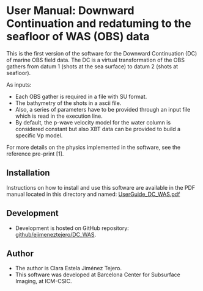 # User Manual: Downward Continuation and redatuming to the seafloor of WAS (OBS) data

This is the first version of the software for the Downward Continuation (DC) of marine OBS field data. The DC is a virtual transformation of the OBS gathers from datum 1 (shots at the sea surface) to datum 2 (shots at seafloor).

As inputs:
- Each OBS gather is required in a file with SU format.
- The bathymetry of the shots in a ascii file.
- Also, a series of parameters have to be provided through an input file which is read in the execution line.
- By default, the p-wave velocity model for the water column is considered constant but also XBT data can be provided to build a specific Vp model.

For more details on the physics implemented in the software, see the reference pre-print [1].

## Installation
Instructions on how to install and use this software are available in the PDF manual located in this directory and named: [UserGuide_DC_WAS.pdf](UserGuide_DC_WAS.pdf)

## Development
- Development is hosted on GitHub repository:
[github/ejimeneztejero/DC_WAS](https://github.com/ejimeneztejero/DC_WAS).

## Author
- The author is Clara Estela Jiménez Tejero.
- This software was developed at Barcelona Center for Subsurface Imaging, at ICM-CSIC.
